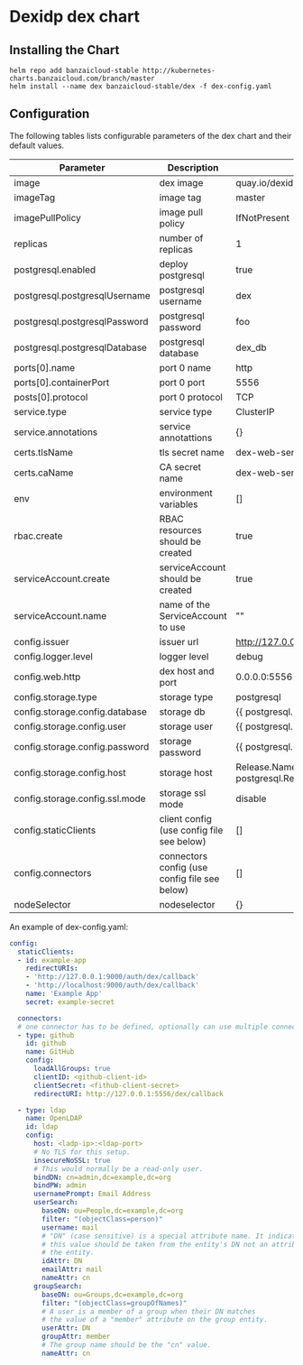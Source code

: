 # Dexidp dex chart

## Installing the Chart

```shell
helm repo add banzaicloud-stable http://kubernetes-charts.banzaicloud.com/branch/master
helm install --name dex banzaicloud-stable/dex -f dex-config.yaml
```

## Configuration

The following tables lists configurable parameters of the dex chart and their default values.

|               Parameter             |                Description                  |                  Default                 |
| ----------------------------------- | ------------------------------------------- | -----------------------------------------|
|image                                |dex image                                    |quay.io/dexidp/dex                        |
|imageTag                             |image tag                                    |master                                    |
|imagePullPolicy                      |image pull policy                            |IfNotPresent                              |
|replicas                             |number of replicas                           |1                                         |
|postgresql.enabled                   |deploy postgresql                            |true                                      |
|postgresql.postgresqlUsername        |postgresql username                          |dex                                       |
|postgresql.postgresqlPassword        |postgresql password                          |foo                                       |
|postgresql.postgresqlDatabase        |postgresql database                          |dex_db                                    |
|ports[0].name                        |port 0 name                                  |http                                      |
|ports[0].containerPort               |port 0 port                                  |5556                                      |
|posts[0].protocol                    |port 0 protocol                              |TCP                                       |
|service.type                         |service type                                 |ClusterIP                                 |
|service.annotations                  |service annotattions                         |{}                                        |
|certs.tlsName                        |tls secret name                              |dex-web-server-tls                        |
|certs.caName                         |CA secret name                               |dex-web-server-ca                         |
|env                                  |environment variables                        |[]                                        |
|rbac.create                          |RBAC resources should be created             |true                                      |
|serviceAccount.create                |serviceAccount should be created             |true                                      |
|serviceAccount.name                  |name of the ServiceAccount to use            |""                                        |
|config.issuer                        |issuer url                                   |http://127.0.0.1:5556/dex                 |
|config.logger.level                  |logger level                                 |debug                                     |
|config.web.http                      |dex host and port                            |0.0.0.0:5556                              |
|config.storage.type                  |storage type                                 |postgresql                                |
|config.storage.config.database       |storage db                                   |{{ postgresql.postgresqlDatabase }}       |
|config.storage.config.user           |storage user                                 |{{ postgresql.postgresqlUsername }}       |
|config.storage.config.password       |storage password                             |{{ postgresql.postgresqlPassword }}
|config.storage.config.host           |storage host                                 |Release.Name-postgresql.Release.Namespace..svc.cluster.local:5432|
|config.storage.config.ssl.mode       |storage ssl mode                             |disable                                   |
|config.staticClients                 |client config (use config file see below)    |[]                                      |
|config.connectors                    |connectors config (use config file see below)|[]                                        |
|nodeSelector                         |nodeselector                                 |{}                                        |

An example of dex-config.yaml:
```yaml
config:
  staticClients:
  - id: example-app
    redirectURIs:
    - 'http://127.0.0.1:9000/auth/dex/callback'
    - 'http://localhost:9000/auth/dex/callback'
    name: 'Example App'
    secret: example-secret

  connectors:
  # one connector has to be defined, optionally can use multiple connectors
  - type: github
    id: github
    name: GitHub
    config:
      loadAllGroups: true
      clientID: <github-client-id>
      clientSecret: <fithub-client-secret>
      redirectURI: http://127.0.0.1:5556/dex/callback

  - type: ldap
    name: OpenLDAP
    id: ldap
    config:
      host: <ladp-ip>:<ldap-port>
      # No TLS for this setup.
      insecureNoSSL: true
      # This would normally be a read-only user.
      bindDN: cn=admin,dc=example,dc=org
      bindPW: admin
      usernamePrompt: Email Address
      userSearch:
        baseDN: ou=People,dc=example,dc=org
        filter: "(objectClass=person)"
        username: mail
        # "DN" (case sensitive) is a special attribute name. It indicates that
        # this value should be taken from the entity's DN not an attribute on
        # the entity.
        idAttr: DN
        emailAttr: mail
        nameAttr: cn
      groupSearch:
        baseDN: ou=Groups,dc=example,dc=org
        filter: "(objectClass=groupOfNames)"
        # A user is a member of a group when their DN matches
        # the value of a "member" attribute on the group entity.
        userAttr: DN
        groupAttr: member
        # The group name should be the "cn" value.
        nameAttr: cn
```